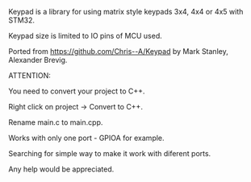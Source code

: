 Keypad is a library for using matrix style keypads 3x4, 4x4 or 4x5 with STM32.

Keypad size is limited to IO pins of MCU used.

Ported from https://github.com/Chris--A/Keypad by Mark Stanley, Alexander Brevig.

ATTENTION:

You need to convert your project to C++.

Right click on project -> Convert to C++.

Rename main.c to main.cpp.

Works with only one port - GPIOA for example.

Searching for simple way to make it work with diferent ports.

Any help would be appreciated.
